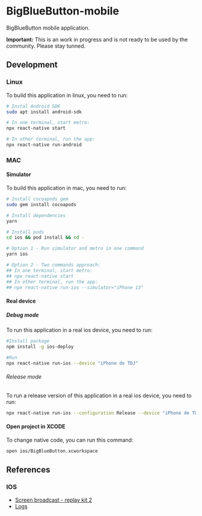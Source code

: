 # BigBlueButton-mobile

BigBlueButton mobile application.

**Important:** This is an work in progress and is not ready to be used by the community. Please stay tunned.

## Development

### Linux

To build this application in linux, you need to run:

```sh
# Instal Android SDK
sudo apt install android-sdk

# In one terminal, start metro:
npx react-native start

# In other terminal, run the app:
npx react-native run-android
```

### MAC

#### Simulator

To build this application in mac, you need to run:

```sh
# Install cocoapods gem
sudo gem install cocoapods

# Install dependencies
yarn

# Install pods
cd ios && pod install && cd -

# Option 1 - Run simulator and metro in one command
yarn ios

# Option 2 - Two commands approach:
## In one terminal, start metro:
## npx react-native start
## In other terminal, run the app:
## npx react-native run-ios --simulator="iPhone 13"

```

#### Real device

##### Debug mode

To run this application in a real ios device, you need to run:

```sh
#Install package
npm install -g ios-deploy

#Run
npx react-native run-ios --device "iPhone de TDJ"
```

###### Release mode

To run a release version of this application in a real ios device, you need to run:

```sh
npx react-native run-ios --configuration Release --device "iPhone de TDJ"
```

#### Open project in XCODE

To change native code, you can run this command:

```sh
open ios/BigBlueButton.xcworkspace
```

## References

### IOS

- [Screen broadcast - replay kit 2](https://developer.apple.com/videos/play/wwdc2018/601/)
- [Logs](https://developer.apple.com/videos/play/wwdc2020/10168/)

